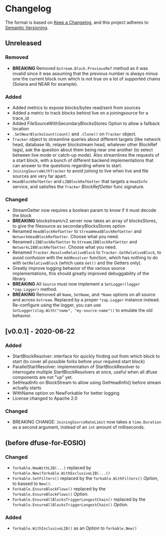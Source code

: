 # Changelog

The format is based on [Keep a Changelog](https://keepachangelog.com/en/1.0.0/),
and this project adheres to [Semantic Versioning](https://semver.org/spec/v2.0.0.html).

## Unreleased

### Removed

- **BREAKING** Removed `bstream.Block.PreviousRef` method as it was invalid since it was assuming that the previous number is always minus one the current block num which is not true on a lot of supported chains (Solana and NEAR for example).

### Added

- Added metrics to expose blocks/bytes read/sent from sources
- Added a metric to track blocks behind live on a joiningsource for a trace_id
- Added FileSourceWithSecondaryBlocksStores Option to allow a fallback location
- `.SetNearBlocksCount(count)` and `.Clone()` on `Tracker` object.
- `Tracker` object to streamline queries about different targets (like network head, database lib, relayer blockstream head, whatever other BlockRef tags), ask the question about them being near one another (to select between live mode or catch-up mode).  Also streamlines the requests of a start block, with a bunch of different backend implementations that can answer to the questions regarding where to start.
- `JoiningSourceWithTracker` to avoid joining to live when live and file sources are very far apart.
- `HeadBlockRefGetter` and `LIBBlockRefGetter` that targets a `HeadInfo` service, and satisfies the `Tracker` _BlockRefGetter_ func signature.

### Changed

- StreamGetter now requires a boolean param to know if it must decode the block
- **BREAKING** blockstream/v2 server now takes an array of blocksStores, to give the filesource as secondaryBlocksStores option
- Renamed `HeadBlockRefGetter` to `StreamHeadBlockRefGetter` and `NetworkHeadBlockRefGetter`. Choose what you need.
- Renamed `LIBBlockRefGetter` to `StreamLIBBlockRefGetter` and `NetworkLIBBlockRefGetter`. Choose what you need.
- Renamed `Tracker.ResolveRelativeBlock` to `Tracker.GetRelativeBlock`, to avoid confusion with the `AddResolver` function, which has nothing to do with `GetRelativeBlock` (which uses `Get()` and the Getters only).
- Greatly improve logging behavior of the various source implementations, this should greatly improved debuggability of the library.
- **BREAKING** All `Source` must now implement a `SetLogger(logger *zap.Logger)` method.
- **BREAKING** Removed all `Name`, `SetName`, and `*Name` options on all source and across `bstream`. Replaced by a proper `*zap.Logger`
               instance instead. Re-configure using the logger, you can use `SetLogger(zlog.With("name", "my-source-name"))` to emulate
               the old behavior.

## [v0.0.1] - 2020-06-22

### Added
- StartBlockResolver: interface for quickly finding out from which block to start (to cover all possible forks before your required start block)
- ParallelStartResolver: implementation of StartBlockResolver to interrogate multiple StartBlockResolvers at once, useful when all dfuse components are not "up" yet.
- SetHeadInfo on BlockStream to allow using GetHeadInfo() before stream actually starts
- WithName option on NewForkable for better logging
- License changed to Apache 2.0

### Changed
- BREAKING CHANGE: `JoiningSourceRateLimit` now takes a `time.Duration` as a second argument, instead of an `int` amount of milliseconds.


## (before dfuse-for-EOSIO)

### Changed
- `forkable.NewWithLIB(...)` replaced by `forkable.New(forkable.WithExclusiveLIB(...))`
- `Forkable.SetFilters()` replaced by the `forkable.WithFilters()` _Option_, to bassed to `New()`.
- `Forkable.EnsureBlockFlows()` replaced by the `forkable.EnsureBlockFlows()` _Option_.
- `Forkable.EnsureAllBlocksTriggerLongestChain()` replaced by the `forkable.EnsureAllBlocksTriggerLongestChain()` _Option_.

### Added
- `forkable.WithInclusiveLIB()` as an _Option_ to `forkable.New()`
